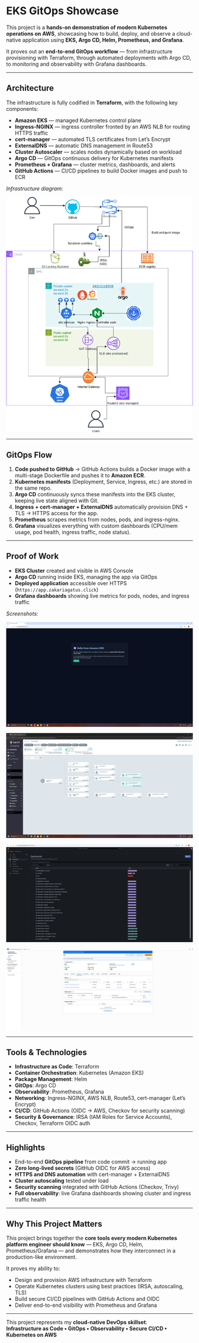 # EKS GitOps Showcase

This project is a **hands-on demonstration of modern Kubernetes operations on AWS**, showcasing how to build, deploy, and observe a cloud-native application using **EKS, Argo CD, Helm, Prometheus, and Grafana**.  

It proves out an **end-to-end GitOps workflow** — from infrastructure provisioning with Terraform, through automated deployments with Argo CD, to monitoring and observability with Grafana dashboards.

---

##  Architecture

The infrastructure is fully codified in **Terraform**, with the following key components:

- **Amazon EKS** — managed Kubernetes control plane  
- **Ingress-NGINX** — ingress controller fronted by an AWS NLB for routing HTTPS traffic  
- **cert-manager** — automated TLS certificates from Let’s Encrypt  
- **ExternalDNS** — automatic DNS management in Route53  
- **Cluster Autoscaler** — scales nodes dynamically based on workload  
- **Argo CD** — GitOps continuous delivery for Kubernetes manifests  
- **Prometheus + Grafana** — cluster metrics, dashboards, and alerts  
- **GitHub Actions** — CI/CD pipelines to build Docker images and push to ECR  

 *Infrastructure diagram:*

![Infrastructure Diagram](./images/Eks-Project.drawio.png)

---

##  GitOps Flow

1. **Code pushed to GitHub** → GitHub Actions builds a Docker image with a multi-stage Dockerfile and pushes it to **Amazon ECR**.  
2. **Kubernetes manifests** (Deployment, Service, Ingress, etc.) are stored in the same repo.  
3. **Argo CD** continuously syncs these manifests into the EKS cluster, keeping live state aligned with Git.  
4. **Ingress + cert-manager + ExternalDNS** automatically provision DNS + TLS → HTTPS access for the app.  
5. **Prometheus** scrapes metrics from nodes, pods, and ingress-nginx.  
6. **Grafana** visualizes everything with custom dashboards (CPU/mem usage, pod health, ingress traffic, node status).  

---

##  Proof of Work

- **EKS Cluster** created and visible in AWS Console  
- **Argo CD** running inside EKS, managing the app via GitOps  
- **Deployed application** accessible over HTTPS (`https://app.zakariagatus.click`)  
- **Grafana dashboards** showing live metrics for pods, nodes, and ingress traffic  

 *Screenshots:*


![EKS Cluster](./images/Screenshot%202025-08-27%20133358.png)


![ArgoCD](./images/Screenshot%202025-08-27%20133429.png)


![App with HTTPS](./images/Screenshot%202025-08-27%20135501.png)


![Grafana](./images/Screenshot%202025-08-27%20141054.png)

---

##  Tools & Technologies

- **Infrastructure as Code**: Terraform  
- **Container Orchestration**: Kubernetes (Amazon EKS)  
- **Package Management**: Helm  
- **GitOps**: Argo CD  
- **Observability**: Prometheus, Grafana  
- **Networking**: Ingress-NGINX, AWS NLB, Route53, cert-manager (Let’s Encrypt)  
- **CI/CD**: GitHub Actions (OIDC → AWS, Checkov for security scanning)  
- **Security & Governance**: IRSA (IAM Roles for Service Accounts), Checkov, Terraform OIDC auth  

---

##  Highlights

- End-to-end **GitOps pipeline** from code commit → running app  
- **Zero long-lived secrets** (GitHub OIDC for AWS access)  
- **HTTPS and DNS automation** with cert-manager + ExternalDNS  
- **Cluster autoscaling** tested under load  
- **Security scanning** integrated with GitHub Actions (Checkov, Trivy)  
- **Full observability**: live Grafana dashboards showing cluster and ingress traffic health  

---

##  Why This Project Matters

This project brings together the **core tools every modern Kubernetes platform engineer should know** — EKS, Argo CD, Helm, Prometheus/Grafana — and demonstrates how they interconnect in a production-like environment.  

It proves my ability to:  
- Design and provision AWS infrastructure with Terraform  
- Operate Kubernetes clusters using best practices (IRSA, autoscaling, TLS)  
- Build secure CI/CD pipelines with GitHub Actions and OIDC  
- Deliver end-to-end visibility with Prometheus and Grafana  

---

 This project represents my **cloud-native DevOps skillset**:  
**Infrastructure as Code • GitOps • Observability • Secure CI/CD • Kubernetes on AWS**
